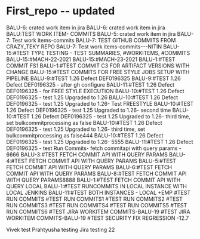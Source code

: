 # First_repo -- updated
BALU-6: crated work item in jira
BALU-6: crated work item in jira
BALU:TEST WORK ITEM- COMMITS
BALU-5: crated work item in jira
BALU-7: Test work items-commits
BALU-7: TEST GITHUB COMMITS FROM CRAZY_TEKY REPO
BALU-7: Test work items-commits---NITIN
BALU-15:#TEST TYPE TESTING - TEST SUMMARIES, #WORKITEMS, #COMMITS
BALU-15:#MACH-22-2021
BALU-15:#MACH-23-2021
BALU-1:#TEST COMMIT FS1
BALU-1:#TEST COMMIT C3 FOR ARTIFACT VERSIONS WITH CHANGE
BALU-15:#TEST COMMITS FOR FREE STYLE JOBS SETUP WITH PIPELINE
BALU-9:#TEST 1.26 Defect DEF0196325
BALU-9:#TEST 1.26 Defect DEF0196325 - after gh configure
BALU-11:#TEST 1.26 Defect DEF0196325 - for FREE STYLE EXECUTION
BALU-10:#TEST 1.26 Defect DEF0196325 - test 1.25 Upgraded to 1.26
BALU-10:#TEST 1.26 Defect DEF0196325 - test 1.25 Upgraded to 1.26- Test FREESTYLE
BALU-10:#TEST 1.26 Defect DEF0196325 - test 1.25 Upgraded to 1.26- second time
BALU-10:#TEST 1.26 Defect DEF0196325 - test 1.25 Upgraded to 1.26- third time, set bulkcommitprocessing as false
BALU-10:#TEST 1.26 Defect DEF0196325 - test 1.25 Upgraded to 1.26- third time, set bulkcommitprocessing as false444
BALU-10:#TEST 1.26 Defect DEF0196325 - test 1.25 Upgraded to 1.26- 5555
BALU-11:#TEST 1.26 Defect DEF0196325 - test Run Commits- fetch commitapi with query params - 6666
BALU-3:#TEST FETCH COMMIT API WITH QUERY PARAMS
BALU-4:#TEST FETCH COMMIT API WITH QUERY PARAMS
BALU-5:#TEST FETCH COMMIT API WITH QUERY PARAMS
BALU-6:#TEST FETCH COMMIT API WITH QUERY PARAMS
BALU-8:#TEST FETCH COMMIT API WITH QUERY PARAMS8888
BALU-1:#TEST FETCH COMMIT API WITH QUERY LOCAL
BALU-1:#TEST RUNCOMMITS IN LOCAL INSTANCE WITH LOCAL JENKINS
BALU-11:#TEST BOTH INSTANCES - LOCAL +EMP
#TEST RUN COMMITS
#TEST RUN COMMITS1
#TEST RUN COMMITS2
#TEST RUN COMMITS3
#TEST RUN COMMITS4
#TEST RUN COMMITS5
#TEST RUN COMMITS6
#TEST JIRA WORKITEM COMMITS-BALU-19
#TEST JIRA WORKITEM COMMITS-BALU-19
#TEST SECURITY FIX REGRESSION -12.7


Vivek test
Prahtyusha testing Jira
testing 22
